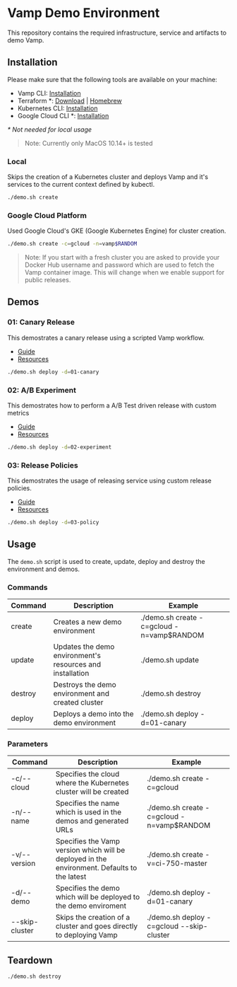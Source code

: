 # Vamp Demo Environment

This repository contains the required infrastructure, service and artifacts to demo Vamp.

## Installation

Please make sure that the following tools are available on your machine:

- Vamp CLI: [Installation](https://vamp.io/documentation/cli/using-the-cli/)
- Terraform \*: [Download](https://www.terraform.io/downloads.html) | [Homebrew](https://formulae.brew.sh/formula/terraform)
- Kubernetes CLI: [Installation](https://kubernetes.io/docs/tasks/tools/install-kubectl/)
- Google Cloud CLI \*: [Installation](https://cloud.google.com/sdk/docs/#install_the_latest_cloud_tools_version_cloudsdk_current_version)

_\* Not needed for local usage_

> Note: Currently only MacOS 10.14+ is tested

### Local

Skips the creation of a Kubernetes cluster and deploys Vamp and it's services to the current context defined by kubectl.

```sh
./demo.sh create
```

### Google Cloud Platform

Used Google Cloud's GKE (Google Kubernetes Engine) for cluster creation.

```sh
./demo.sh create -c=gcloud -n=vamp$RANDOM
```

> Note: If you start with a fresh cluster you are asked to provide your Docker Hub username and password which are used to fetch the Vamp container image. This will change when we enable support for public releases.

## Demos

### 01: Canary Release

This demostrates a canary release using a scripted Vamp workflow.

- [Guide](./demos/01-canary/README.md)
- [Resources](./demos/01-canary)

```sh
./demo.sh deploy -d=01-canary
```

### 02: A/B Experiment

This demostrates how to perform a A/B Test driven release with custom metrics

- [Guide](./demos/02-policy/README.md)
- [Resources](./demos/02-experiment)

```sh
./demo.sh deploy -d=02-experiment
```

### 03: Release Policies

This demostrates the usage of releasing service using custom release policies.

- [Guide](./demos/03-policy/README.md)
- [Resources](./demos/03-policy)

```sh
./demo.sh deploy -d=03-policy
```

## Usage

The `demo.sh` script is used to create, update, deploy and destroy the environment and demos.

### Commands

| Command | Description                                               | Example                                    |
| ------- | --------------------------------------------------------- | ------------------------------------------ |
| create  | Creates a new demo environment                            | ./demo.sh create -c=gcloud -n=vamp\$RANDOM |
| update  | Updates the demo environment's resources and installation | ./demo.sh update                           |
| destroy | Destroys the demo environment and created cluster         | ./demo.sh destroy                          |
| deploy  | Deploys a demo into the demo environment                  | ./demo.sh deploy -d=01-canary              |

### Parameters

| Command        | Description                                                                                  | Example                                    |
| -------------- | -------------------------------------------------------------------------------------------- | ------------------------------------------ |
| -c/--cloud     | Specifies the cloud where the Kubernetes cluster will be created                             | ./demo.sh create -c=gcloud                 |
| -n/--name      | Specifies the name which is used in the demos and generated URLs                             | ./demo.sh create -c=gcloud -n=vamp\$RANDOM |
| -v/--version   | Specifies the Vamp version which will be deployed in the environment. Defaults to the latest | ./demo.sh create -v=ci-750-master          |
| -d/--demo      | Specifies the demo which will be deployed to the demo enviroment                             | ./demo.sh deploy -d=01-canary              |
| --skip-cluster | Skips the creation of a cluster and goes directly to deploying Vamp                          | ./demo.sh deploy -c=gcloud --skip-cluster  |

## Teardown

```sh
./demo.sh destroy
```
